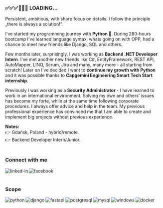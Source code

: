 ### :white_check_mark::white_check_mark::white_check_mark::white_square_button::white_square_button::white_square_button: LOADING...
Persistent, ambitious, with sharp focus on details. I follow the principle „there is always a solution!”.

I've started my programming journey with <b>Python :snake:</b>. During 280-hours bootcamp I've learned language syntax, whats going on with OPP, had a chance to meet new friends like Django, SQL and others.

Few months later, surprisingly, I was working as <b>Backend .NET Developer Intern</b>. I've met another new friends like C#, EntityFramework, REST API, AutoMapper, LINQ, Scrum, Jira and many, many more - all starting from scratch! Later on I've decided I want to <b>continue my growth with Python</b> and it was possible thanks to <b>Capgemini Engineering Smart Tech Start internship</b>.

Previously I was working as a <b>Security Administrator</b> - I have learned to work in an international environment. Solving my own and others’ issues has become my forte, while at the same time following corporate procedures. I always offer advice and help in the team. My previous professional experience has convinced me that I am able to create and implement big projects without previous experience.

<b>Notes:</b>
<br>:point_right: Gdańsk, Poland - hybrid/remote.
<br>:point_right: Backend Developer Intern/Junior.
<br>
<br>

### Connect with me
[<img align="left" alt="linked-in" src="https://img.shields.io/badge/linkedin-%230077B5.svg?&style=for-the-badge&logo=linkedin&logoColor=white" />](https://www.linkedin.com/in/natalia-czapska/)
[<img align="left" alt="facebook" src="https://img.shields.io/badge/facebook-%231877F2.svg?&style=for-the-badge&logo=facebook&logoColor=white" />](https://www.facebook.com/natalia.czapska.1/)
<br>
<br>

### Scope
<img align="left" alt="python" src="https://img.shields.io/badge/Python-3776AB?style=for-the-badge&logo=python&logoColor=white" />
<img align="left" alt="django" src="https://img.shields.io/badge/Django-092E20?style=for-the-badge&logo=django&logoColor=white" />
<img align="left" alt="fastapi" src="https://img.shields.io/badge/FastAPI-005571?style=for-the-badge&logo=fastapi" />
<img align="left" alt="postgresql" src="https://img.shields.io/badge/postgres-%23316192.svg?style=for-the-badge&logo=postgresql&logoColor=white" />
<img align="left" alt="mysql" src="https://img.shields.io/badge/MySQL-00000F?style=for-the-badge&logo=mysql&logoColor=white" />
<img align="left" alt="windows" src="https://img.shields.io/badge/Windows-0078D6?style=for-the-badge&logo=windows&logoColor=white" />
<img align="left" alt="docker" src="https://img.shields.io/badge/docker-%230db7ed.svg?style=for-the-badge&logo=docker&logoColor=white" />
<br>
<br>

